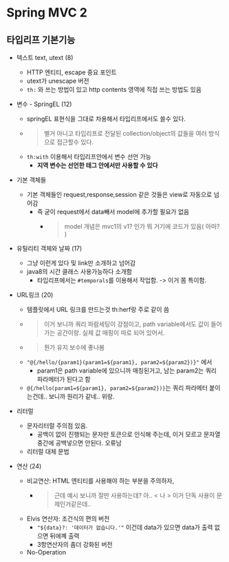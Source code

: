 # Spring MVC 2

## 타입리프 기본기능

- 텍스트 text, utext (8)
  - HTTP 엔티티, escape 중요 포인트
  - utext가 unescape 버전
  - `th:` 와 쓰는 방법이 있고 http contents 영역에 직접 쓰는 방법도 있음

- 변수 - SpringEL (12)
  - springEL 표현식을 그대로 차용해서 타입리프에서도 쓸수 있다.
  - > 별거 아니고 타입리프로 전달된 collection/object의 값들을 여러 방식으로 접근할수 있다. 
  - `th:with` 이용해서 타입리프안에서 변수 선언 가능
    - **지역 변수는 선언한 테그 안에서만 사용할 수 있다**

- 기본 객체들
  - 기본 객체들인 request,response,session 같은 것들은 view로 자동으로 넘어감
    - 즉 굳이 request에서 data빼서 model에 추가할 필요가 없음 
      - > model 개념은 mvc1의 v1? 인가 뭐 거기에 코드가 있음( 아마? )

- 유틸리티 객체와 날짜 (17)
  - 그냥 이런게 있다 및 link만 소개하고 넘어감
  - java8의 시간 클래스 사용가능하다 소개함
    - 타입리프에서는 `#temporals`를 이용해서 작업함. -> 이거 쫌 특이함. 

- URL링크 (20)
  - 템플릿에서 URL 링크를 만드는것 th:herf랑 주로 같이 씀
  - > 이거 보니까 쿼리 파람세팅이 강점이고, path variable에서도 값이 들어가는 공간이랑. 실제 값 매핑이 따로 되어 있어서. 
  - > 뭔가 유지 보수에 좋나봄
  - `"@{/hello/{param1}(param1=${param1}, param2=${param2})}"` 에서 
    - param1은 path variable에 있으니까 매칭된거고, 남는 param2는 쿼리 파라메터가 된다고 함
  - `@{/hello(param1=${param1}, param2=${param2})}`는 쿼리 파라메터 붙이는건데.. 보니까 원리가 같네.. 위랑.

- 리터럴
  - 문자리터럴 주의점 있음.  
    - 공백이 없이 진행되는 문자만 토큰으로 인식해 주는데, 이거 모르고 문자열 중간에 공백넣으면 안된다. 오류남
  - 리터럴 대체 문법

- 연산 (24)
  - 비교연산: HTML 엔티티를 사용해야 하는 부분을 주의하자, 
    - > 근데 예시 보니까 잘만 사용하는데? 아.. < 나 > 이거 단독 사용이 문제인거같은데..
  - Elvis 연산자: 조건식의 편의 버전
    - `"${data}?: '데이터가 없습니다.'"` 이건데 data가 있으면 data가 출력 없으면 뒤에꼐 출력
    - 3항연산자의 좀더 강화된 버전
  - No-Operation